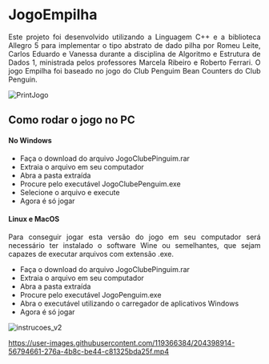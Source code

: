 # JogoEmpilha

<p align="justify"> Este projeto foi desenvolvido utilizando a Linguagem C++ e a biblioteca Allegro 5 para implementar o tipo abstrato de dado pilha por Romeu Leite, Carlos Eduardo e Vanessa durante a disciplina de Algoritmo e Estrutura de  Dados 1, ministrada pelos
professores Marcela Ribeiro e Roberto Ferrari. O jogo Empilha foi baseado no jogo do Club Penguim Bean Counters do Club Penguin.</p>

![PrintJogo](https://user-images.githubusercontent.com/119366384/204397631-0b4da64e-be76-4e73-a360-14e4236eb5f3.png)

## Como rodar o jogo no PC

#### No Windows
- Faça o download do arquivo JogoClubePinguim.rar
- Extraia o arquivo em seu computador
- Abra a pasta extraída
- Procure pelo executável JogoClubePenguim.exe
- Selecione o arquivo e execute
- Agora é só jogar

#### Linux e MacOS
<p align="justify"> Para conseguir jogar esta versão do jogo em seu computador será necessário ter instalado o software Wine ou semelhantes, que sejam capazes de 
executar arquivos com extensão .exe.</p>

- Faça o download do arquivo JogoClubePinguim.rar
- Extraia o arquivo em seu computador
- Abra a pasta extraída
- Procure pelo executável JogoPenguim.exe
- Abra o executável utilizando o carregador de aplicativos Windows
- Agora é só jogar

![instrucoes_v2](https://user-images.githubusercontent.com/119366384/204398068-e8d2fee3-4e95-4436-824e-eb36d2acfb2d.png)


https://user-images.githubusercontent.com/119366384/204398914-56794661-276a-4b8c-be44-c81325bda25f.mp4

